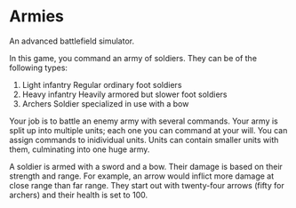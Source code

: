 # Armies
An advanced battlefield simulator.

In this game, you command an army of soldiers. They can be of the following types:

1. Light infantry         Regular ordinary foot soldiers
2. Heavy infantry         Heavily armored but slower foot soldiers
3. Archers                Soldier specialized in use with a bow

Your job is to battle an enemy army with several commands. Your army is split up into multiple units; each one you can command at your will. You can assign commands to inidividual units. Units can contain smaller units with them, culminating into one huge army.

A soldier is armed with a sword and a bow. Their damage is based on their strength and range. For example, an arrow would inflict more damage at close range than far range. They start out with twenty-four arrows (fifty for archers) and their health is set to 100.
